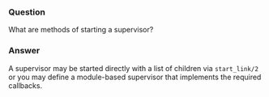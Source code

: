 ### Question
What are methods of starting a supervisor?


### Answer
A supervisor may be started directly with a list of children via
`start_link/2` or you may define a module-based supervisor that
implements the required callbacks.


